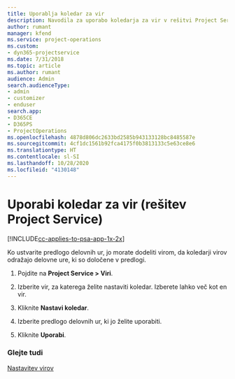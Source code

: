 ```yaml
---
title: Uporablja koledar za vir
description: Navodila za uporabo koledarja za vir v rešitvi Project Service
author: rumant
manager: kfend
ms.service: project-operations
ms.custom:
- dyn365-projectservice
ms.date: 7/31/2018
ms.topic: article
ms.author: rumant
audience: Admin
search.audienceType:
- admin
- customizer
- enduser
search.app:
- D365CE
- D365PS
- ProjectOperations
ms.openlocfilehash: 4878d806dc2633bd2585b943133128bc8485587e
ms.sourcegitcommit: 4cf1dc1561b92fca4175f0b3813133c5e63ce8e6
ms.translationtype: HT
ms.contentlocale: sl-SI
ms.lasthandoff: 10/28/2020
ms.locfileid: "4130148"
---
```

# <a name="apply-a-calendar-to-a-resource-project-service"></a>Uporabi koledar za vir (rešitev Project Service)

[!INCLUDE[cc-applies-to-psa-app-1x-2x](../includes/cc-applies-to-psa-app-1x-2x.md)]

Ko ustvarite predlogo delovnih ur, jo morate dodeliti virom, da koledarji virov odražajo delovne ure, ki so določene v predlogi.  
  
1.  Pojdite na **Project Service > Viri**.  
  
2.  Izberite vir, za katerega želite nastaviti koledar. Izberete lahko več kot en vir.  
  
3.  Kliknite **Nastavi koledar**.  
  
4.  Izberite predlogo delovnih ur, ki jo želite uporabiti.  
  
5.  Kliknite **Uporabi**.  
  
### <a name="see-also"></a>Glejte tudi  
 [Nastavitev virov](../psa/set-up-resources.md)
